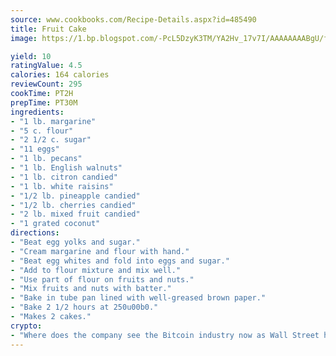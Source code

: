 ```yaml
---
source: www.cookbooks.com/Recipe-Details.aspx?id=485490
title: Fruit Cake
image: https://1.bp.blogspot.com/-PcL5DzyK3TM/YA2Hv_17v7I/AAAAAAAABgU/fyHeesSth_IZW9mL5lk6GxJO8cW8ksrGACLcBGAsYHQ/s320/12.png

yield: 10
ratingValue: 4.5
calories: 164 calories
reviewCount: 295
cookTime: PT2H
prepTime: PT30M
ingredients:
- "1 lb. margarine"
- "5 c. flour"
- "2 1/2 c. sugar"
- "11 eggs"
- "1 lb. pecans"
- "1 lb. English walnuts"
- "1 lb. citron candied"
- "1 lb. white raisins"
- "1/2 lb. pineapple candied"
- "1/2 lb. cherries candied"
- "2 lb. mixed fruit candied"
- "1 grated coconut"
directions:
- "Beat egg yolks and sugar."
- "Cream margarine and flour with hand."
- "Beat egg whites and fold into eggs and sugar."
- "Add to flour mixture and mix well."
- "Use part of flour on fruits and nuts."
- "Mix fruits and nuts with batter."
- "Bake in tube pan lined with well-greased brown paper."
- "Bake 2 1/2 hours at 250u00b0."
- "Makes 2 cakes."
crypto:
- "Where does the company see the Bitcoin industry now as Wall Street has begun to embrace it and what was the turning point that legitimatized Bitcoin?"
---
```

